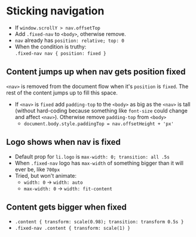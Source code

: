 # Sticking navigation

- If `window.scrollY > nav.offsetTop` 
- Add `.fixed-nav` to `<body>`, otherwise remove.
- `nav` already has `position: relative; top: 0`
- When the condition is truthy:  
`.fixed-nav nav { position: fixed }` 

## Content jumps up when nav gets position fixed

`<nav>` is removed from the document flow when it's `position` is `fixed`. The rest of the content jumps up to fill this space.
- If `<nav>` is `fixed` add `padding-top` to the `<body>` as big as the `<nav>` is tall (without hard-coding because something like `font-size` could change and affect `<nav>`). Otherwise remove `padding-top` from `<body>`
  - `document.body.style.paddingTop = nav.offsetHeight + 'px'`

## Logo shows when nav is fixed

- Default prop for `li.logo` is  `max-width: 0; transition: all .5s` 
- When `.fixed-nav` logo has `max-width` of something bigger than it will ever be, like `700px`
- Tried, but won't animate:
  - `width: 0` -> `width: auto`
  - `max-width: 0` -> `width: fit-content`


## Content gets bigger when fixed

- `.content { transform: scale(0.98);
  transition: transform 0.5s }`
- `.fixed-nav .content { transform: scale(1) }`
